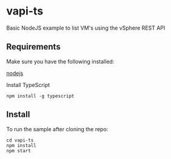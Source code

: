 # vapi-ts

Basic NodeJS example to list VM's using the vSphere REST API

## Requirements
Make sure you have the following installed:

[nodejs](https://nodejs.org/en/)

Install TypeScript

    npm install -g typescript

## Install
To run the sample after cloning the repo:

    cd vapi-ts
    npm install
    npm start
    